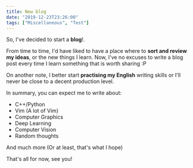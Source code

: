 ```yaml
---
title: New blog
date: "2019-12-23T23:26:00"
tags: ["Miscellaneous", "Test"]
---
```


So, I've decided to start a __blog__!.

From time to time, I'd have liked to have a place where to __sort and review my ideas__,
or the new things I learn. Now, I've no excuses to write a blog post every time I learn
something that is worth sharing :P

On another note, I better start __practising my English__ writing skills or I'll never
be close to a decent production level.

In summary, you can expect me to write about:

* C++/Python
* Vim (A lot of Vim)
* Computer Graphics
* Deep Learning
* Computer Vision
* Random thoughts

And much more (Or at least, that's what I hope)

That's all for now, see you!
